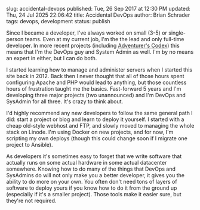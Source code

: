 slug: accidental-devops
published: Tue, 26 Sep 2017 at 12:30 PM
updated: Thu, 24 Jul 2025 22:06:42 
title: Accidental DevOps
author: Brian Schrader
tags: devops, development
status: publish

Since I became a developer, I've always worked on small (3-5) or single-person teams. Even at my current job, I'm the the lead and only full-time developer. In more recent projects (including [Adventurer's Codex][ac]) this means that I'm the DevOps guy and System Admin as well. I'm by no means an expert in either, but I can do both.

I started learning how to manage and administer servers when I started this site back in 2012. Back then I never thought that all of those hours spent configuring Apache and PHP would lead to anything, but those countless hours of frustration taught me the basics. Fast-forward 5 years and I'm developing three major projects (two unannounced) and I'm DevOps and SysAdmin for all three. It's crazy to think about.

I'd highly recommend any new developers to follow the same general path I did: start a project or blog and learn to deploy it yourself. I started with a cheap old-style webhost and FTP, and slowly moved to managing the whole stack on Linode. I'm using Docker on new projects, and for now, I'm scripting my own deploys (though this could change soon if I migrate one project to Ansible).

As developers it's sometimes easy to forget that we write software that actually runs on some actual hardware in some actual datacenter somewhere. Knowing how to do many of the things that DevOps and SysAdmins do will not only make you a better developer, it gives you the ability to do more on your own. You often don't need tons of layers of software to deploy yours if you know how to do it from the ground up (especially if it's a smaller project). Those tools make it easier sure, but they're not required.

[ac]: https://adventurerscodex.com
